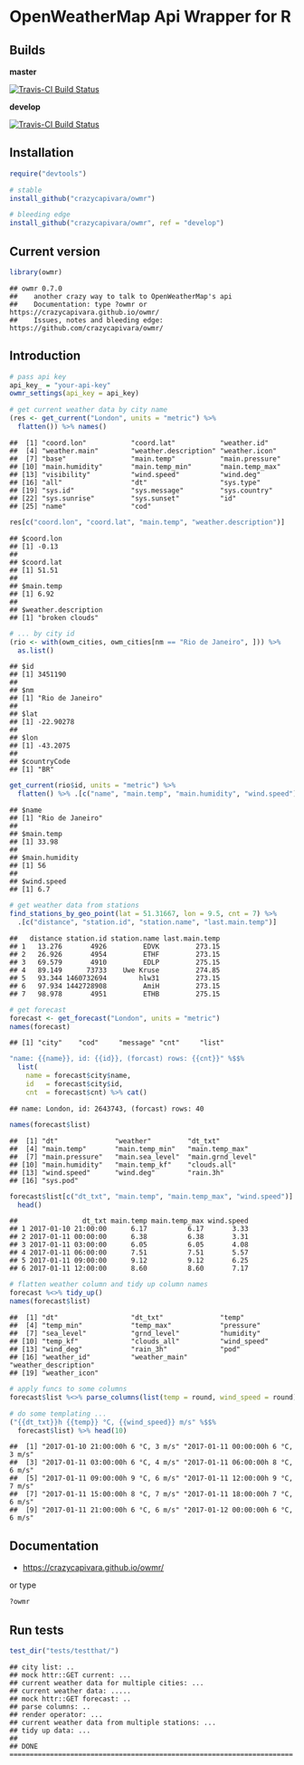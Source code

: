 OpenWeatherMap Api Wrapper for R
================

Builds
------

**master**

[![Travis-CI Build Status](https://travis-ci.org/crazycapivara/owmr.svg?branch=master)](https://travis-ci.org/crazycapivara/owmr)

**develop**

[![Travis-CI Build Status](https://travis-ci.org/crazycapivara/owmr.svg?branch=develop)](https://travis-ci.org/crazycapivara/owmr)

Installation
------------

``` r
require("devtools")

# stable
install_github("crazycapivara/owmr")

# bleeding edge
install_github("crazycapivara/owmr", ref = "develop")
```

Current version
---------------

``` r
library(owmr)
```

    ## owmr 0.7.0
    ##    another crazy way to talk to OpenWeatherMap's api
    ##    Documentation: type ?owmr or https://crazycapivara.github.io/owmr/
    ##    Issues, notes and bleeding edge: https://github.com/crazycapivara/owmr/

Introduction
------------

``` r
# pass api key
api_key_ = "your-api-key"
owmr_settings(api_key = api_key)

# get current weather data by city name
(res <- get_current("London", units = "metric") %>%
  flatten()) %>% names()
```

    ##  [1] "coord.lon"           "coord.lat"           "weather.id"         
    ##  [4] "weather.main"        "weather.description" "weather.icon"       
    ##  [7] "base"                "main.temp"           "main.pressure"      
    ## [10] "main.humidity"       "main.temp_min"       "main.temp_max"      
    ## [13] "visibility"          "wind.speed"          "wind.deg"           
    ## [16] "all"                 "dt"                  "sys.type"           
    ## [19] "sys.id"              "sys.message"         "sys.country"        
    ## [22] "sys.sunrise"         "sys.sunset"          "id"                 
    ## [25] "name"                "cod"

``` r
res[c("coord.lon", "coord.lat", "main.temp", "weather.description")]
```

    ## $coord.lon
    ## [1] -0.13
    ## 
    ## $coord.lat
    ## [1] 51.51
    ## 
    ## $main.temp
    ## [1] 6.92
    ## 
    ## $weather.description
    ## [1] "broken clouds"

``` r
# ... by city id
(rio <- with(owm_cities, owm_cities[nm == "Rio de Janeiro", ])) %>%
  as.list()
```

    ## $id
    ## [1] 3451190
    ## 
    ## $nm
    ## [1] "Rio de Janeiro"
    ## 
    ## $lat
    ## [1] -22.90278
    ## 
    ## $lon
    ## [1] -43.2075
    ## 
    ## $countryCode
    ## [1] "BR"

``` r
get_current(rio$id, units = "metric") %>%
  flatten() %>% .[c("name", "main.temp", "main.humidity", "wind.speed")]
```

    ## $name
    ## [1] "Rio de Janeiro"
    ## 
    ## $main.temp
    ## [1] 33.98
    ## 
    ## $main.humidity
    ## [1] 56
    ## 
    ## $wind.speed
    ## [1] 6.7

``` r
# get weather data from stations
find_stations_by_geo_point(lat = 51.31667, lon = 9.5, cnt = 7) %>% 
  .[c("distance", "station.id", "station.name", "last.main.temp")]
```

    ##   distance station.id station.name last.main.temp
    ## 1   13.276       4926         EDVK         273.15
    ## 2   26.926       4954         ETHF         273.15
    ## 3   69.579       4910         EDLP         275.15
    ## 4   89.149      73733    Uwe Kruse         274.85
    ## 5   93.344 1460732694        hlw31         273.15
    ## 6   97.934 1442728908         AmiH         273.15
    ## 7   98.978       4951         ETHB         275.15

``` r
# get forecast
forecast <- get_forecast("London", units = "metric")
names(forecast)
```

    ## [1] "city"    "cod"     "message" "cnt"     "list"

``` r
"name: {{name}}, id: {{id}}, (forcast) rows: {{cnt}}" %$$%
  list(
    name = forecast$city$name,
    id   = forecast$city$id,
    cnt  = forecast$cnt) %>% cat()
```

    ## name: London, id: 2643743, (forcast) rows: 40

``` r
names(forecast$list)
```

    ##  [1] "dt"              "weather"         "dt_txt"         
    ##  [4] "main.temp"       "main.temp_min"   "main.temp_max"  
    ##  [7] "main.pressure"   "main.sea_level"  "main.grnd_level"
    ## [10] "main.humidity"   "main.temp_kf"    "clouds.all"     
    ## [13] "wind.speed"      "wind.deg"        "rain.3h"        
    ## [16] "sys.pod"

``` r
forecast$list[c("dt_txt", "main.temp", "main.temp_max", "wind.speed")] %>%
  head()
```

    ##                dt_txt main.temp main.temp_max wind.speed
    ## 1 2017-01-10 21:00:00      6.17          6.17       3.33
    ## 2 2017-01-11 00:00:00      6.38          6.38       3.31
    ## 3 2017-01-11 03:00:00      6.05          6.05       4.08
    ## 4 2017-01-11 06:00:00      7.51          7.51       5.57
    ## 5 2017-01-11 09:00:00      9.12          9.12       6.25
    ## 6 2017-01-11 12:00:00      8.60          8.60       7.17

``` r
# flatten weather column and tidy up column names
forecast %<>% tidy_up()
names(forecast$list)
```

    ##  [1] "dt"                  "dt_txt"              "temp"               
    ##  [4] "temp_min"            "temp_max"            "pressure"           
    ##  [7] "sea_level"           "grnd_level"          "humidity"           
    ## [10] "temp_kf"             "clouds_all"          "wind_speed"         
    ## [13] "wind_deg"            "rain_3h"             "pod"                
    ## [16] "weather_id"          "weather_main"        "weather_description"
    ## [19] "weather_icon"

``` r
# apply funcs to some columns  
forecast$list %<>% parse_columns(list(temp = round, wind_speed = round))

# do some templating ...
("{{dt_txt}}h {{temp}} °C, {{wind_speed}} m/s" %$$%
  forecast$list) %>% head(10)
```

    ##  [1] "2017-01-10 21:00:00h 6 °C, 3 m/s" "2017-01-11 00:00:00h 6 °C, 3 m/s"
    ##  [3] "2017-01-11 03:00:00h 6 °C, 4 m/s" "2017-01-11 06:00:00h 8 °C, 6 m/s"
    ##  [5] "2017-01-11 09:00:00h 9 °C, 6 m/s" "2017-01-11 12:00:00h 9 °C, 7 m/s"
    ##  [7] "2017-01-11 15:00:00h 8 °C, 7 m/s" "2017-01-11 18:00:00h 7 °C, 6 m/s"
    ##  [9] "2017-01-11 21:00:00h 6 °C, 6 m/s" "2017-01-12 00:00:00h 6 °C, 6 m/s"

Documentation
-------------

-   <https://crazycapivara.github.io/owmr/>

or type

``` r
?owmr
```

Run tests
---------

``` r
test_dir("tests/testthat/")
```

    ## city list: ..
    ## mock httr::GET current: ...
    ## current weather data for multiple cities: ...
    ## current weather data: .....
    ## mock httr::GET forecast: ..
    ## parse columns: ..
    ## render operator: ...
    ## current weather data from multiple stations: ...
    ## tidy up data: ...
    ## 
    ## DONE ======================================================================
